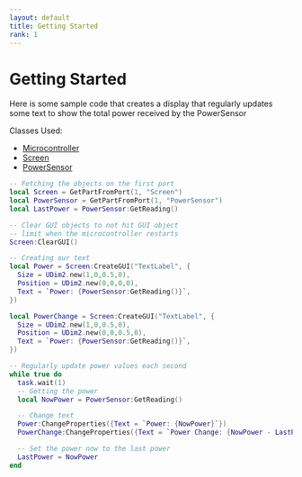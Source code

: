 ```yaml
---
layout: default
title: Getting Started
rank: 1
---
```


# Getting Started

Here is some sample code that creates a display that regularly updates some text to show the total power received by the PowerSensor

Classes Used:
- [Microcontroller](https://realbongochongo.github.io/cosmicjunk.lua/docs/basic/microcontroller)
- [Screen](https://realbongochongo.github.io/cosmicjunk.lua/docs/types/part/screen)
- [PowerSensor](https://realbongochongo.github.io/cosmicjunk.lua/docs/types/part/screen)

```lua
-- Fetching the objects on the first port
local Screen = GetPartFromPort(1, "Screen")
local PowerSensor = GetPartFromPort(1, "PowerSensor")
local LastPower = PowerSensor:GetReading()

-- Clear GUI objects to not hit GUI object
-- limit when the microcontroller restarts
Screen:ClearGUI()

-- Creating our text
local Power = Screen:CreateGUI("TextLabel", {
  Size = UDim2.new(1,0,0.5,0),
  Position = UDim2.new(0,0,0,0),
  Text = `Power: {PowerSensor:GetReading()}`,
})

local PowerChange = Screen:CreateGUI("TextLabel", {
  Size = UDim2.new(1,0,0.5,0),
  Position = UDim2.new(0,0,0.5,0),
  Text = `Power: {PowerSensor:GetReading()}`,
})

-- Regularly update power values each second
while true do
  task.wait(1)
  -- Getting the power
  local NowPower = PowerSensor:GetReading()

  -- Change text
  Power:ChangeProperties({Text = `Power: {NowPower}`})
  PowerChange:ChangeProperties({Text = `Power Change: {NowPower - LastPower}`})

  -- Set the power now to the last power
  LastPower = NowPower
end
```
